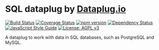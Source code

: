 # SQL dataplug by [Dataplug.io](https://dataplug.io)

[![Build Status](https://img.shields.io/travis/dataplug-io/sql-dataplug.svg)](https://travis-ci.org/dataplug-io/sql-dataplug)
[![Coverage Status](https://img.shields.io/coveralls/github/dataplug-io/sql-dataplug.svg)](https://coveralls.io/github/dataplug-io/sql-dataplug?branch=master)
[![npm version](https://badge.fury.io/js/%40dataplug%2Fsql-dataplug.svg)](https://badge.fury.io/js/%40dataplug%2Fsql-dataplug)
[![Dependency Status](https://img.shields.io/librariesio/github/dataplug-io/sql-dataplug.svg)](https://github.com/dataplug-io/sql-dataplug)
[![JavaScript Style Guide](https://img.shields.io/badge/code_style-standard-brightgreen.svg)](https://standardjs.com)
[![License: AGPL v3](https://img.shields.io/badge/License-AGPL%20v3-blue.svg)](https://www.gnu.org/licenses/agpl-3.0)

A dataplug to work with data in SQL databases, such as PostgreSQL and MySQL.

